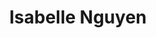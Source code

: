 ---
layout: author
title: Isabelle Nguyen
name: Isabelle Nguyen
slug: isabelle-nguyen
position: Technical Content Writer
image: /images/authors/isabelle-nguyen.jpg
socials:
  author_page:
    - name: LinkedIn
      url: https://www.linkedin.com/in/isabelle-nguyen-b3875b1b2/
      icon: /images/icons/linkedin-white.svg
  blog_posts:
    - name: LinkedIn
      url: https://www.linkedin.com/in/isabelle-nguyen-b3875b1b2/
      icon: /images/icons/linkedin-dark.svg
    - name: GitHub
      url: https://github.com/izzbizz
      icon: /images/icons/github.svg
---